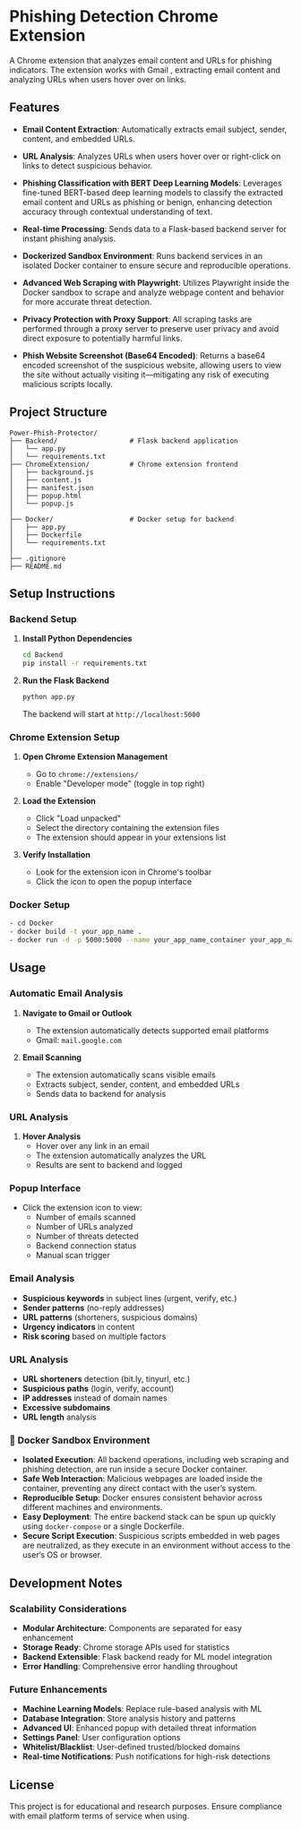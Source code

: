 # Phishing Detection Chrome Extension

A Chrome extension that analyzes email content and URLs for phishing indicators. The extension works with Gmail , extracting email content and analyzing URLs when users hover over on links.

## Features

- **Email Content Extraction**: Automatically extracts email subject, sender, content, and embedded URLs.

- **URL Analysis**: Analyzes URLs when users hover over or right-click on links to detect suspicious behavior.

- **Phishing Classification with BERT Deep Learning Models**: Leverages fine-tuned BERT-based deep learning models to classify the extracted email content and URLs as phishing or benign, enhancing detection accuracy through contextual understanding of text.

- **Real-time Processing**: Sends data to a Flask-based backend server for instant phishing analysis.

- **Dockerized Sandbox Environment**: Runs backend services in an isolated Docker container to ensure secure and reproducible operations.

- **Advanced Web Scraping with Playwright**: Utilizes Playwright inside the Docker sandbox to scrape and analyze webpage content and behavior for more accurate threat detection.

- **Privacy Protection with Proxy Support**: All scraping tasks are performed through a proxy server to preserve user privacy and avoid direct exposure to potentially harmful links.

- **Phish Website Screenshot (Base64 Encoded)**: Returns a base64 encoded screenshot of the suspicious website, allowing users to view the site without actually visiting it—mitigating any risk of executing malicious scripts locally.


## Project Structure

```
Power-Phish-Protector/
├── Backend/                  # Flask backend application
│   └── app.py
│   └── requirements.txt
├── ChromeExtension/          # Chrome extension frontend
│   ├── background.js
│   ├── content.js
│   ├── manifest.json
│   ├── popup.html
│   └── popup.js
│
├── Docker/                   # Docker setup for backend
│   ├── app.py
│   ├── Dockerfile
│   └── requirements.txt
│
├── .gitignore
├── README.md

```

## Setup Instructions

### Backend Setup

1. **Install Python Dependencies**
   ```bash
   cd Backend
   pip install -r requirements.txt
   ```

2. **Run the Flask Backend**
   ```bash
   python app.py
   ```
   
   The backend will start at `http://localhost:5000`

### Chrome Extension Setup

1. **Open Chrome Extension Management**
   - Go to `chrome://extensions/`
   - Enable "Developer mode" (toggle in top right)

2. **Load the Extension**
   - Click "Load unpacked"
   - Select the directory containing the extension files
   - The extension should appear in your extensions list

3. **Verify Installation**
   - Look for the extension icon in Chrome's toolbar
   - Click the icon to open the popup interface

### Docker Setup
   ```bash
   - cd Docker
   - docker build -t your_app_name .
   - docker run -d -p 5000:5000 --name your_app_name_container your_app_name

   ```

## Usage

### Automatic Email Analysis

1. **Navigate to Gmail or Outlook**
   - The extension automatically detects supported email platforms
   - Gmail: `mail.google.com`

2. **Email Scanning**
   - The extension automatically scans visible emails
   - Extracts subject, sender, content, and embedded URLs
   - Sends data to backend for analysis

### URL Analysis

1. **Hover Analysis**
   - Hover over any link in an email
   - The extension automatically analyzes the URL
   - Results are sent to backend and logged

### Popup Interface

- Click the extension icon to view:
  - Number of emails scanned
  - Number of URLs analyzed
  - Number of threats detected
  - Backend connection status
  - Manual scan trigger

### Email Analysis
- **Suspicious keywords** in subject lines (urgent, verify, etc.)
- **Sender patterns** (no-reply addresses)
- **URL patterns** (shorteners, suspicious domains)
- **Urgency indicators** in content
- **Risk scoring** based on multiple factors

### URL Analysis
- **URL shorteners** detection (bit.ly, tinyurl, etc.)
- **Suspicious paths** (login, verify, account)
- **IP addresses** instead of domain names
- **Excessive subdomains**
- **URL length** analysis

### 🐳 Docker Sandbox Environment
- **Isolated Execution**: All backend operations, including web scraping and phishing detection, are run inside a secure Docker container.
- **Safe Web Interaction**: Malicious webpages are loaded inside the container, preventing any direct contact with the user’s system.
- **Reproducible Setup**: Docker ensures consistent behavior across different machines and environments.
- **Easy Deployment**: The entire backend stack can be spun up quickly using `docker-compose` or a single Dockerfile.
- **Secure Script Execution**: Suspicious scripts embedded in web pages are neutralized, as they execute in an environment without access to the user’s OS or browser.

## Development Notes

### Scalability Considerations

- **Modular Architecture**: Components are separated for easy enhancement
- **Storage Ready**: Chrome storage APIs used for statistics
- **Backend Extensible**: Flask backend ready for ML model integration
- **Error Handling**: Comprehensive error handling throughout

### Future Enhancements

- **Machine Learning Models**: Replace rule-based analysis with ML
- **Database Integration**: Store analysis history and patterns
- **Advanced UI**: Enhanced popup with detailed threat information
- **Settings Panel**: User configuration options
- **Whitelist/Blacklist**: User-defined trusted/blocked domains
- **Real-time Notifications**: Push notifications for high-risk detections

## License

This project is for educational and research purposes. Ensure compliance with email platform terms of service when using.
